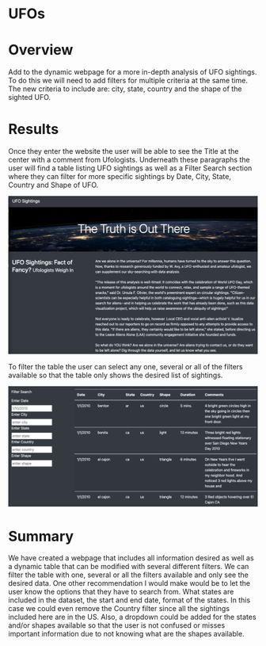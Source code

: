 # UFOs

# Overview
Add to the dynamic webpage for a more in-depth analysis of UFO sightings. To do this we will need to add filters for multiple criteria at the same time. The new criteria to include are: city, state, country and the shape of the sighted UFO.

# Results
Once they enter the website the user will be able to see the Title at the center with a comment from Ufologists. Underneath these paragraphs the user will find a table listing UFO sightings as well as a Filter Search section where they can filter for more specific sightings by Date, City, State, Country and Shape of UFO.

![HomePage](static/images/MainScreen.png)

To filter the table the user can select any one, several or all of the filters available so that the table only shows the desired list of sightings.

![HomePage](static/images/FilterTable.png)

# Summary
We have created a webpage that includes all information desired as well as a dynamic table that can be modified with several different filters. We can filter the table with one, several or all the filters available and only see the desired data. 
One other recommendation I would make would be to let the user know the options that they have to search from. What states are included in the dataset, the start and end date, format of the states. In this case we could even remove the Country filter since all the sightings included here are in the US. Also, a dropdown could be added for the states and/or shapes available so that the user is not confused or misses important information due to not knowing what are the shapes available.

